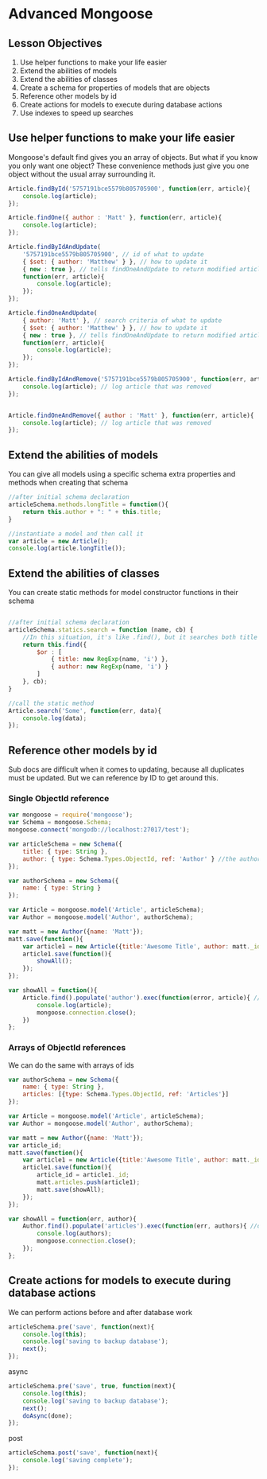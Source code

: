 # Advanced Mongoose

## Lesson Objectives

1. Use helper functions to make your life easier
1. Extend the abilities of models
1. Extend the abilities of classes
1. Create a schema for properties of models that are objects
1. Reference other models by id
1. Create actions for models to execute during database actions
1. Use indexes to speed up searches

## Use helper functions to make your life easier

Mongoose's default find gives you an array of objects.  But what if you know you only want one object?  These convenience methods just give you one object without the usual array surrounding it.

```javascript
Article.findById('5757191bce5579b805705900', function(err, article){
	console.log(article);
});
```
```javascript
Article.findOne({ author : 'Matt' }, function(err, article){
	console.log(article);
});
```
```javascript
Article.findByIdAndUpdate(
	'5757191bce5579b805705900', // id of what to update
	{ $set: { author: 'Matthew' } }, // how to update it
	{ new : true }, // tells findOneAndUpdate to return modified article, not the original
	function(err, article){
		console.log(article);
	});
});
```
```javascript
Article.findOneAndUpdate(
	{ author: 'Matt' }, // search criteria of what to update
	{ $set: { author: 'Matthew' } }, // how to update it
	{ new : true }, // tells findOneAndUpdate to return modified article, not the original
	function(err, article){
		console.log(article);
	});
});
```
```javascript
Article.findByIdAndRemove('5757191bce5579b805705900', function(err, article){
	console.log(article); // log article that was removed
});
```
```javascript

Article.findOneAndRemove({ author : 'Matt' }, function(err, article){
	console.log(article); // log article that was removed
});
```

## Extend the abilities of models

You can give all models using a specific schema extra properties and methods when creating that schema

```javascript
//after initial schema declaration
articleSchema.methods.longTitle = function(){
	return this.author + ": " + this.title;
}

//instantiate a model and then call it
var article = new Article();
console.log(article.longTitle());
```

## Extend the abilities of classes

You can create static methods for model constructor functions in their schema

```javascript

//after initial schema declaration
articleSchema.statics.search = function (name, cb) {
	//In this situation, it's like .find(), but it searches both title and author
	return this.find({
		$or : [
			{ title: new RegExp(name, 'i') },
			{ author: new RegExp(name, 'i') }
		]
	}, cb);
}

//call the static method
Article.search('Some', function(err, data){
	console.log(data);
});
```

## Reference other models by id

Sub docs are difficult when it comes to updating, because all duplicates must be updated.  But we can reference by ID to get around this.

### Single ObjectId reference

```javascript
var mongoose = require('mongoose');
var Schema = mongoose.Schema;
mongoose.connect('mongodb://localhost:27017/test');

var articleSchema = new Schema({
	title: { type: String },
	author: { type: Schema.Types.ObjectId, ref: 'Author' } //the author property is just an id of another object
});

var authorSchema = new Schema({
	name: { type: String }
});

var Article = mongoose.model('Article', articleSchema);
var Author = mongoose.model('Author', authorSchema);

var matt = new Author({name: 'Matt'});
matt.save(function(){
	var article1 = new Article({title:'Awesome Title', author: matt._id});
	article1.save(function(){
		showAll();
	});
});

var showAll = function(){
	Article.find().populate('author').exec(function(error, article){ //dynamically switch out any ids with the objects they reference
		console.log(article);
		mongoose.connection.close();
	})
};
```

### Arrays of ObjectId references

We can do the same with arrays of ids

```javascript
var authorSchema = new Schema({
	name: { type: String },
	articles: [{type: Schema.Types.ObjectId, ref: 'Articles'}]
});

var Article = mongoose.model('Article', articleSchema);
var Author = mongoose.model('Author', authorSchema);

var matt = new Author({name: 'Matt'});
var article_id;
matt.save(function(){
	var article1 = new Article({title:'Awesome Title', author: matt._id});
	article1.save(function(){
		article_id = article1._id;
		matt.articles.push(article1);
		matt.save(showAll);
	});
});

var showAll = function(err, author){
	Author.find().populate('articles').exec(function(err, authors){ //dynamically switch out any ids with the objects they reference
		console.log(authors);
		mongoose.connection.close();
	});
};
```

## Create actions for models to execute during database actions

We can perform actions before and after database work

```javascript
articleSchema.pre('save', function(next){
	console.log(this);
	console.log('saving to backup database');
	next();
});
```
async
```javascript
articleSchema.pre('save', true, function(next){
	console.log(this);
	console.log('saving to backup database');
	next();
	doAsync(done);
});
```
post
```javascript
articleSchema.post('save', function(next){
	console.log('saving complete');
});
```
